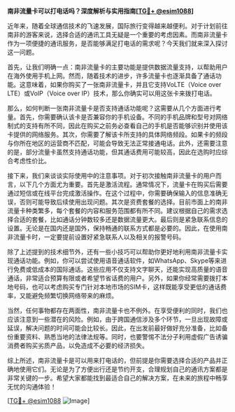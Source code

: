 **南非流量卡可以打电话吗？深度解析与实用指南[[TG💪+ @esim1088](https://t.me/s/esim1088)]**

近年来，随着全球通信技术的飞速发展，国际旅行变得越来越便利。对于计划前往南非的游客来说，选择合适的通讯工具无疑是一个重要的考虑因素。而南非流量卡作为一项便捷的通讯服务，是否能够满足打电话的需求呢？今天我们就来深入探讨这一问题。

首先，让我们明确一点：南非流量卡的主要功能是提供数据流量支持，以帮助用户在海外使用手机上网。然而，随着技术的进步，许多流量卡也逐渐具备了通话功能。这意味着，如果你购买了一张南非流量卡，并且它支持VoLTE（Voice over LTE）或VoIP（Voice over IP）技术，那么你确实可以用这张卡来拨打电话。

那么，如何判断一张南非流量卡是否支持通话功能呢？这需要从几个方面进行考量。首先，你需要确认该卡是否兼容你的手机设备。不同的手机品牌和型号对网络制式的支持有所不同，因此在购买之前务必查看自己的手机是否能够识别并使用该卡提供的网络服务。其次，你需要了解该卡所支持的具体网络频段。如果卡的频段与你所在地区的运营商不匹配，可能会导致无法正常接通电话。此外，还需要注意的是，部分流量卡虽然支持通话功能，但其通话费用可能较高，因此在选购时应综合考虑性价比。

接下来，我们来谈谈实际使用中的注意事项。对于初次接触南非流量卡的用户而言，以下几个方面尤为重要。首先是激活流程。通常情况下，流量卡在购买后需要通过短信或在线平台完成激活操作。在这个过程中，你需要确保输入的信息准确无误，否则可能导致后续使用出现问题。其次是资费套餐的选择。目前市面上的南非流量卡种类繁多，每个套餐的内容和服务范围都有所不同。建议根据自己的需求选择合适的套餐，比如通话分钟数较多还是数据流量更大。最后则是紧急联系信息的设置。无论是在国内还是国外，保持畅通的联系方式都是必要的。因此，在使用南非流量卡时，一定要提前设置好紧急联系人以及相关的报警号码。

除了上述提到的技术细节外，还有一些小技巧可以帮助你更好地利用南非流量卡实现通话功能。例如，你可以尝试使用语音通话软件，如WhatsApp、Skype等来进行免费或低成本的国际通话。这些应用不仅支持文字聊天，还能实现高质量的语音通话，非常适合预算有限或者希望节省话费的用户。另外，如果你经常需要拨打本地号码，也可以考虑购买专门针对本地市场的SIM卡，这样既能享受更低的通话费率，又能避免频繁切换网络带来的麻烦。

当然，任何事物都存在两面性，南非流量卡也不例外。在享受便利的同时，我们也应该注意到一些潜在的风险。例如，由于跨国通信涉及多个环节，一旦出现故障或延误，解决问题的时间可能会比较长。因此，在出发前最好做好充分准备，比如备份重要资料、熟悉当地的法律法规等。同时，也要警惕不法分子利用虚假广告诱骗消费者购买劣质产品，以免造成不必要的经济损失。

综上所述，南非流量卡是可以用来打电话的，但前提是你需要选择合适的产品并正确地使用它们。无论是为了方便出行还是节约开支，合理规划自己的通讯方案都是非常关键的一步。希望大家都能找到最适合自己的解决方案，在未来的旅程中畅享无忧的沟通体验！

[[TG💪+ @esim1088](https://t.me/s/esim1088) ![Image](https://i.postimg.cc/4NQfJmqS/Snipaste-2025-05-13-00-14-12.png)]